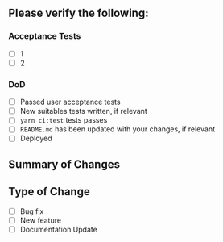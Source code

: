 ## Please verify the following:

### Acceptance Tests
- [ ] 1
- [ ] 2

### DoD
- [ ] Passed user acceptance tests
- [ ] New suitables tests written, if relevant
- [ ] `yarn ci:test` tests passes
- [ ] `README.md` has been updated with your changes, if relevant
- [ ] Deployed

## Summary of Changes

## Type of Change

- [ ] Bug fix
- [ ] New feature
- [ ] Documentation Update
